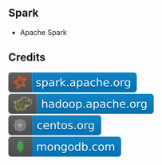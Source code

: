 Spark
-----

- Apache Spark

Credits
-------
[![image](
https://github.com/RajaniCode/S/blob/main/Badges/spark.apache.org.svg?raw=true)](https://spark.apache.org)  
[![image](
https://github.com/RajaniCode/S/blob/main/Badges/hadoop.apache.org.svg?raw=true)](https://hadoop.apache.org)  
[![image](
https://github.com/RajaniCode/S/blob/main/Badges/centos.org.svg?raw=true)](https://centos.org)  
[![image](
https://github.com/RajaniCode/S/blob/main/Badges/mongodb.com.svg?raw=true)](https://hadoop.apache.org)
